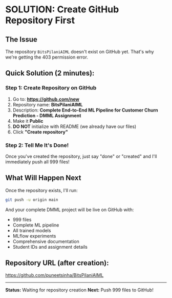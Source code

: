 # SOLUTION: Create GitHub Repository First

## The Issue
The repository `BitsPilaniAIML` doesn't exist on GitHub yet. That's why we're getting the 403 permission error.

## Quick Solution (2 minutes):

### Step 1: Create Repository on GitHub
1. Go to: **https://github.com/new**
2. Repository name: **BitsPilaniAIML**
3. Description: **Complete End-to-End ML Pipeline for Customer Churn Prediction - DMML Assignment**
4. Make it **Public**
5. **DO NOT** initialize with README (we already have our files)
6. Click **"Create repository"**

### Step 2: Tell Me It's Done!
Once you've created the repository, just say "done" or "created" and I'll immediately push all 999 files!

## What Will Happen Next
Once the repository exists, I'll run:
```bash
git push -u origin main
```

And your complete DMML project will be live on GitHub with:
- 999 files
- Complete ML pipeline
- All trained models
- MLflow experiments
- Comprehensive documentation
- Student IDs and assignment details

##  Repository URL (after creation):
https://github.com/puneetsinha/BitsPilaniAIML

---
**Status:** Waiting for repository creation
**Next:** Push 999 files to GitHub!
